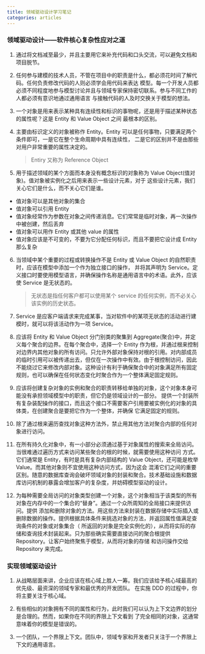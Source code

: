 ```yaml
---
title: 领域驱动设计学习笔记
categories: articles
---
```


### 领域驱动设计——软件核心复杂性应对之道

1. 通过将文档减至最少，并且主要用它来补充代码和口头交流，可以避免文档和项目脱节。

2. 任何参与建模的技术人员，不管在项目中的职责是什么，都必须花时间了解代码。任何负责修改代码的人则必须学会用代码来表达
模型。每一个开发人员都必须不同程度地参与模型讨论并且与领域专家保持密切联系。参与不同工作的人都必须有意识地通过通用语言
与接触代码的人及时交换关于模型的想法。

3. 一个对象是用来表示某种具有连续性和标识的事物呢，还是用于描述某种状态的属性呢？这是 Entity 和 Value Object 之间
最根本的区别。

4. 主要由标识定义的对象被称作 Entity。Entity 可以是任何事物，只要满足两个条件即可，一是它在整个生命周期中具有连续性，
二是它的区别并不是由那些对用户非常重要的属性决定的。

	> Entiry 又称为 Reference Object

5. 用于描述领域的某个方面而本身没有概念标识的对象称为 Value Object(值对象)。值对象被实例化之后用来表示一些设计元素，对于
这些设计元素，我们关心它们是什么，而不关心它们是谁。

  * 值对象可以是其他对象的集合
  * 值对象可以引用 Entity
  * 值对象经常作为参数在对象之间传递消息。它们常常是临时对象，再一次操作中被创建，然后丢弃
  * 值对象可以用作 Entity 或其他 value 的属性
  * 值对象应该是不可变的，不要为它分配任何标识，而且不要把它设计成 Entity 那么复杂

6. 当领域中某个重要的过程或转换操作不是 Entity 或 Value Object 的自然职责时，应该在模型中添加一个作为独立接口的操作，
并将其声明为 Service。定义接口时要使用模型语言，并确保操作名称是通用语言中的术语。此外，应该使 Service 是无状态的。

	> 无状态是指任何客户都可以使用某个 service 的任何实例，而不必关心该实例的历史状态。

7. Service 是应客户端请求来完成某事，当对软件中的某项无状态的活动进行建模时，就可以将该活动作为一项 Service。

8. 应该将 Entity 和 Value Object 分门别类的聚集到 Aggregate(聚合)中，并定义每个聚合的边界。在每个聚合中，选择一个 Entity 作为根，并通过根来控制对边界内其他对象的所有访问。只允许外部对象保持对根的引用。对内部成员的临时引用可以被传递出去，但仅在一次操作中有效。由于根控制访问，因此不能绕过它来修改内部对象。这种设计有利于确保聚合中的对象满足所有固定规则，也可以确保在任何状态变化时聚合作为一个整体满足固定规则。

9. 应该将创建复杂对象的实例和聚合的职责转移给单独的对象，这个对象本身可能没有承担领域模型中的职责，但它仍是领域设计的一部分。
提供一个封装所有复杂装配操作的接口，而且这个接口不需要客户引用要被实例化的对象的具体类，在创建聚合是要把它作为一个整体，并确保
它满足固定的规则。

10. 除了通过根来遍历查找对象这种方法外，禁止用其他方法对聚合内部的任何对象进行访问。

11. 在所有持久化对象中，有一小部分必须通过基于对象属性的搜索来全局访问。当很难通过遍历方式来访问某些聚合的根的时候，就需要使用这种访问
方式。它们通常是 Entity，有时是具有复杂内部结构的 Value Object，还可能是枚举 Value。而其他对象则不宜使用这种访问方式，因为这会
混淆它们之间的重要区别。随意的数据库查询会破坏领域对象的封装和聚合。技术基础设施和数据库访问机制的暴露会增加客户的复杂度，并妨碍模型驱动的设计。

12. 为每种需要全局访问的对象类型创建一个对象，这个对象相当于该类型的所有对象在内存中的一个集合的“替身”。通过一个众所周知的全局接口来提供访问。提供
添加和删除对象的方法。用这些方法来封装在数据存储中实际插入或删除数据的操作。提供根据具体条件来挑选对象的方法，并返回属性值满足查询条件的对象或对象集合（
所返回的对象是完全实例化的），从而将实际的存储和查询技术封装起来。只为那些确实需要直接访问的聚合根提供 Repository。让客户始终聚焦于模型，从而将对象的存储
和访问操作交给 Repository 来完成。


### 实现领域驱动设计

1. 从战略层面来讲，企业应该在核心域上胜人一筹。我们应该给予核心域最高的优先级、最资深的领域专家和最优秀的开发团队。
在实施 DDD 的过程中，你将主要关注于核心域。

2. 有些相似的对象拥有不同的属性和行为，此时我们可以认为上下文边界的划分是合理的。然而，如果你在不同的界限上下文看到
了完全相同的对象，这通常意味着你的模型是错误的。

3. 一个团队，一个界限上下文。团队中，领域专家和开发者只关注于一个界限上下文的通用语言。
